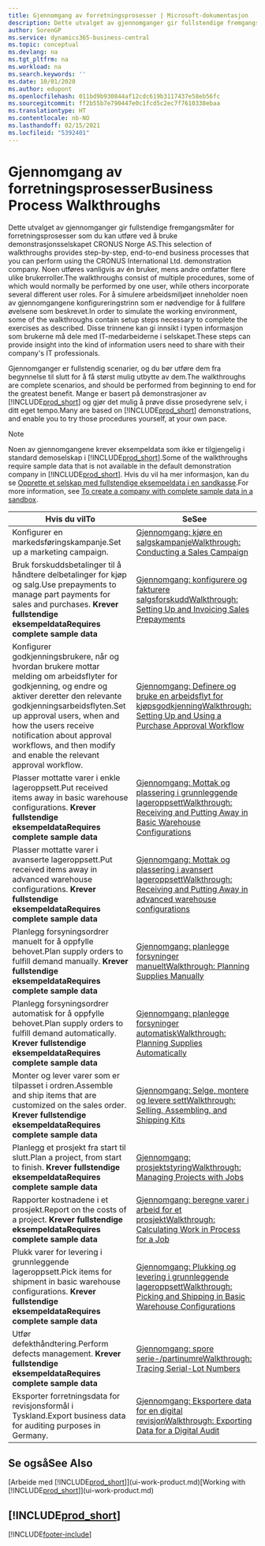 ```yaml
---
title: Gjennomgang av forretningsprosesser | Microsoft-dokumentasjon
description: Dette utvalget av gjennomganger gir fullstendige fremgangsmåter for forretningsprosesser som du kan utføre ved å bruke demonstrasjonsselskapet CRONUS Norge AS.
author: SorenGP
ms.service: dynamics365-business-central
ms.topic: conceptual
ms.devlang: na
ms.tgt_pltfrm: na
ms.workload: na
ms.search.keywords: ''
ms.date: 10/01/2020
ms.author: edupont
ms.openlocfilehash: 011bd9b930844af12cdc619b3117437e58eb56fc
ms.sourcegitcommit: ff2b55b7e790447e0c1fcd5c2ec7f7610338ebaa
ms.translationtype: HT
ms.contentlocale: nb-NO
ms.lasthandoff: 02/15/2021
ms.locfileid: "5392401"
---
```

# <a name="business-process-walkthroughs"></a><span data-ttu-id="321cd-103">Gjennomgang av forretningsprosesser</span><span class="sxs-lookup"><span data-stu-id="321cd-103">Business Process Walkthroughs</span></span>

<span data-ttu-id="321cd-104">Dette utvalget av gjennomganger gir fullstendige fremgangsmåter for forretningsprosesser som du kan utføre ved å bruke demonstrasjonsselskapet CRONUS Norge AS.</span><span class="sxs-lookup"><span data-stu-id="321cd-104">This selection of walkthroughs provides step-by-step, end-to-end business processes that you can perform using the CRONUS International Ltd. demonstration company.</span></span> <span data-ttu-id="321cd-105">Noen utføres vanligvis av én bruker, mens andre omfatter flere ulike brukerroller.</span><span class="sxs-lookup"><span data-stu-id="321cd-105">The walkthroughs consist of multiple procedures, some of which would normally be performed by one user, while others incorporate several different user roles.</span></span> <span data-ttu-id="321cd-106">For å simulere arbeidsmiljøet inneholder noen av gjennomgangene konfigureringstrinn som er nødvendige for å fullføre øvelsene som beskrevet.</span><span class="sxs-lookup"><span data-stu-id="321cd-106">In order to simulate the working environment, some of the walkthroughs contain setup steps necessary to complete the exercises as described.</span></span> <span data-ttu-id="321cd-107">Disse trinnene kan gi innsikt i typen informasjon som brukerne må dele med IT-medarbeiderne i selskapet.</span><span class="sxs-lookup"><span data-stu-id="321cd-107">These steps can provide insight into the kind of information users need to share with their company's IT professionals.</span></span>  

 <span data-ttu-id="321cd-108">Gjennomganger er fullstendig scenarier, og du bør utføre dem fra begynnelse til slutt for å få størst mulig utbytte av dem.</span><span class="sxs-lookup"><span data-stu-id="321cd-108">The walkthroughs are complete scenarios, and should be performed from beginning to end for the greatest benefit.</span></span> <span data-ttu-id="321cd-109">Mange er basert på demonstrasjoner av [!INCLUDE[prod_short](includes/prod_short.md)] og gjør det mulig å prøve disse prosedyrene selv, i ditt eget tempo.</span><span class="sxs-lookup"><span data-stu-id="321cd-109">Many are based on [!INCLUDE[prod_short](includes/prod_short.md)] demonstrations, and enable you to try those procedures yourself, at your own pace.</span></span>  

> [!NOTE]
> <span data-ttu-id="321cd-110">Noen av gjennomgangene krever eksempeldata som ikke er tilgjengelig i standard demoselskap i [!INCLUDE[prod_short](includes/prod_short.md)].</span><span class="sxs-lookup"><span data-stu-id="321cd-110">Some of the walkthroughs require sample data that is not available in the default demonstration company in [!INCLUDE[prod_short](includes/prod_short.md)].</span></span> <span data-ttu-id="321cd-111">Hvis du vil ha mer informasjon, kan du se [Opprette et selskap med fullstendige eksempeldata i en sandkasse](across-how-create-sandbox-environment.md#to-create-a-company-with-complete-sample-data-in-a-sandbox).</span><span class="sxs-lookup"><span data-stu-id="321cd-111">For more information, see [To create a company with complete sample data in a sandbox](across-how-create-sandbox-environment.md#to-create-a-company-with-complete-sample-data-in-a-sandbox).</span></span>

|<span data-ttu-id="321cd-112">Hvis du vil</span><span class="sxs-lookup"><span data-stu-id="321cd-112">To</span></span>|<span data-ttu-id="321cd-113">Se</span><span class="sxs-lookup"><span data-stu-id="321cd-113">See</span></span>|  
|--------|---------|  
|<span data-ttu-id="321cd-114">Konfigurer en markedsføringskampanje.</span><span class="sxs-lookup"><span data-stu-id="321cd-114">Set up a marketing campaign.</span></span>|[<span data-ttu-id="321cd-115">Gjennomgang: kjøre en salgskampanje</span><span class="sxs-lookup"><span data-stu-id="321cd-115">Walkthrough: Conducting a Sales Campaign</span></span>](walkthrough-conducting-a-sales-campaign.md)|  
|<span data-ttu-id="321cd-116">Bruk forskuddsbetalinger til å håndtere delbetalinger for kjøp og salg.</span><span class="sxs-lookup"><span data-stu-id="321cd-116">Use prepayments to manage part payments for sales and purchases.</span></span> <span data-ttu-id="321cd-117">**Krever fullstendige eksempeldata**</span><span class="sxs-lookup"><span data-stu-id="321cd-117">**Requires complete sample data**</span></span> |[<span data-ttu-id="321cd-118">Gjennomgang: konfigurere og fakturere salgsforskudd</span><span class="sxs-lookup"><span data-stu-id="321cd-118">Walkthrough: Setting Up and Invoicing Sales Prepayments</span></span>](walkthrough-setting-up-and-invoicing-sales-prepayments.md)|  
|<span data-ttu-id="321cd-119">Konfigurer godkjenningsbrukere, når og hvordan brukere mottar melding om arbeidsflyter for godkjenning, og endre og aktiver deretter den relevante godkjenningsarbeidsflyten.</span><span class="sxs-lookup"><span data-stu-id="321cd-119">Set up approval users, when and how the users receive notification about approval workflows, and then modify and enable the relevant approval workflow.</span></span>|[<span data-ttu-id="321cd-120">Gjennomgang: Definere og bruke en arbeidsflyt for kjøpsgodkjenning</span><span class="sxs-lookup"><span data-stu-id="321cd-120">Walkthrough: Setting Up and Using a Purchase Approval Workflow</span></span>](walkthrough-setting-up-and-using-a-purchase-approval-workflow.md)|  
|<span data-ttu-id="321cd-121">Plasser mottatte varer i enkle lageroppsett.</span><span class="sxs-lookup"><span data-stu-id="321cd-121">Put received items away in basic warehouse configurations.</span></span> <span data-ttu-id="321cd-122">**Krever fullstendige eksempeldata**</span><span class="sxs-lookup"><span data-stu-id="321cd-122">**Requires complete sample data**</span></span>|[<span data-ttu-id="321cd-123">Gjennomgang: Mottak og plassering i grunnleggende lageroppsett</span><span class="sxs-lookup"><span data-stu-id="321cd-123">Walkthrough: Receiving and Putting Away in Basic Warehouse Configurations</span></span>](walkthrough-receiving-and-putting-away-in-basic-warehousing.md)|  
|<span data-ttu-id="321cd-124">Plasser mottatte varer i avanserte lageroppsett.</span><span class="sxs-lookup"><span data-stu-id="321cd-124">Put received items away in advanced warehouse configurations.</span></span> <span data-ttu-id="321cd-125">**Krever fullstendige eksempeldata**</span><span class="sxs-lookup"><span data-stu-id="321cd-125">**Requires complete sample data**</span></span>|[<span data-ttu-id="321cd-126">Gjennomgang: Mottak og plassering i avansert lageroppsett</span><span class="sxs-lookup"><span data-stu-id="321cd-126">Walkthrough: Receiving and Putting Away in advanced warehouse configurations</span></span>](walkthrough-receiving-and-putting-away-in-advanced-warehousing.md)|  
|<span data-ttu-id="321cd-127">Planlegg forsyningsordrer manuelt for å oppfylle behovet.</span><span class="sxs-lookup"><span data-stu-id="321cd-127">Plan supply orders to fulfill demand manually.</span></span> <span data-ttu-id="321cd-128">**Krever fullstendige eksempeldata**</span><span class="sxs-lookup"><span data-stu-id="321cd-128">**Requires complete sample data**</span></span>|[<span data-ttu-id="321cd-129">Gjennomgang: planlegge forsyninger manuelt</span><span class="sxs-lookup"><span data-stu-id="321cd-129">Walkthrough: Planning Supplies Manually</span></span>](walkthrough-planning-supplies-manually.md)|  
|<span data-ttu-id="321cd-130">Planlegg forsyningsordrer automatisk for å oppfylle behovet.</span><span class="sxs-lookup"><span data-stu-id="321cd-130">Plan supply orders to fulfill demand automatically.</span></span> <span data-ttu-id="321cd-131">**Krever fullstendige eksempeldata**</span><span class="sxs-lookup"><span data-stu-id="321cd-131">**Requires complete sample data**</span></span>|[<span data-ttu-id="321cd-132">Gjennomgang: planlegge forsyninger automatisk</span><span class="sxs-lookup"><span data-stu-id="321cd-132">Walkthrough: Planning Supplies Automatically</span></span>](walkthrough-planning-supplies-automatically.md)|  
|<span data-ttu-id="321cd-133">Monter og lever varer som er tilpasset i ordren.</span><span class="sxs-lookup"><span data-stu-id="321cd-133">Assemble and ship items that are customized on the sales order.</span></span> <span data-ttu-id="321cd-134">**Krever fullstendige eksempeldata**</span><span class="sxs-lookup"><span data-stu-id="321cd-134">**Requires complete sample data**</span></span>|[<span data-ttu-id="321cd-135">Gjennomgang: Selge, montere og levere sett</span><span class="sxs-lookup"><span data-stu-id="321cd-135">Walkthrough: Selling, Assembling, and Shipping Kits</span></span>](walkthrough-selling-assembling-and-shipping-kits.md)|  
|<span data-ttu-id="321cd-136">Planlegg et prosjekt fra start til slutt.</span><span class="sxs-lookup"><span data-stu-id="321cd-136">Plan a project, from start to finish.</span></span> <span data-ttu-id="321cd-137">**Krever fullstendige eksempeldata**</span><span class="sxs-lookup"><span data-stu-id="321cd-137">**Requires complete sample data**</span></span>|[<span data-ttu-id="321cd-138">Gjennomgang: prosjektstyring</span><span class="sxs-lookup"><span data-stu-id="321cd-138">Walkthrough: Managing Projects with Jobs</span></span>](walkthrough-managing-projects-with-jobs.md)|  
|<span data-ttu-id="321cd-139">Rapporter kostnadene i et prosjekt.</span><span class="sxs-lookup"><span data-stu-id="321cd-139">Report on the costs of a project.</span></span> <span data-ttu-id="321cd-140">**Krever fullstendige eksempeldata**</span><span class="sxs-lookup"><span data-stu-id="321cd-140">**Requires complete sample data**</span></span>|[<span data-ttu-id="321cd-141">Gjennomgang: beregne varer i arbeid for et prosjekt</span><span class="sxs-lookup"><span data-stu-id="321cd-141">Walkthrough: Calculating Work in Process for a Job</span></span>](walkthrough-calculating-work-in-process-for-a-job.md)|  
|<span data-ttu-id="321cd-142">Plukk varer for levering i grunnleggende lageroppsett.</span><span class="sxs-lookup"><span data-stu-id="321cd-142">Pick items for shipment in basic warehouse configurations.</span></span> <span data-ttu-id="321cd-143">**Krever fullstendige eksempeldata**</span><span class="sxs-lookup"><span data-stu-id="321cd-143">**Requires complete sample data**</span></span>|[<span data-ttu-id="321cd-144">Gjennomgang: Plukking og levering i grunnleggende lageroppsett</span><span class="sxs-lookup"><span data-stu-id="321cd-144">Walkthrough: Picking and Shipping in Basic Warehouse Configurations</span></span>](walkthrough-picking-and-shipping-in-basic-warehousing.md)|  
|<span data-ttu-id="321cd-145">Utfør defekthåndtering.</span><span class="sxs-lookup"><span data-stu-id="321cd-145">Perform defects management.</span></span> <span data-ttu-id="321cd-146">**Krever fullstendige eksempeldata**</span><span class="sxs-lookup"><span data-stu-id="321cd-146">**Requires complete sample data**</span></span>|[<span data-ttu-id="321cd-147">Gjennomgang: spore serie-/partinumre</span><span class="sxs-lookup"><span data-stu-id="321cd-147">Walkthrough: Tracing Serial-Lot Numbers</span></span>](walkthrough-tracing-serial-lot-numbers.md)|
|<span data-ttu-id="321cd-148">Eksporter forretningsdata for revisjonsformål i Tyskland.</span><span class="sxs-lookup"><span data-stu-id="321cd-148">Export business data for auditing purposes in Germany.</span></span>|[<span data-ttu-id="321cd-149">Gjennomgang: Eksportere data for en digital revisjon</span><span class="sxs-lookup"><span data-stu-id="321cd-149">Walkthrough: Exporting Data for a Digital Audit</span></span>](LocalFunctionality/Germany/walkthrough-exporting-data-for-a-digital-audit.md)|

## <a name="see-also"></a><span data-ttu-id="321cd-150">Se også</span><span class="sxs-lookup"><span data-stu-id="321cd-150">See Also</span></span>

<span data-ttu-id="321cd-151">[Arbeide med [!INCLUDE[prod_short](includes/prod_short.md)]](ui-work-product.md)</span><span class="sxs-lookup"><span data-stu-id="321cd-151">[Working with [!INCLUDE[prod_short](includes/prod_short.md)]](ui-work-product.md)</span></span>  

## [!INCLUDE[prod_short](includes/free_trial_md.md)]  


[!INCLUDE[footer-include](includes/footer-banner.md)]